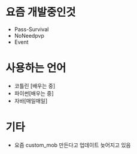 # 요즘 개발중인것
- Pass-Survival
- NoNeedpvp
- Event
# 사용하는 언어
- 코틀린 [배우는 중]
- 파이썬[배우는 중]
- 자바[매일매일]
# 기타
- 요즘 custom_mob 만든다고 업데이트 늦어지고 있음

